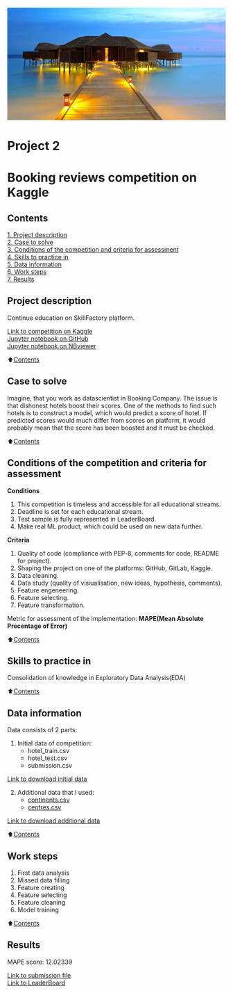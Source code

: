 ![Booking!](Data/slide2.jpg "Booking")
#  Project 2
#  Booking reviews competition on Kaggle

## Contents 
[1. Project description](README.md#Project-description)  
[2. Case to solve](README.md#Case-to-solve)  
[3. Conditions of the competition and criteria for assessment](README.md#Conditions-of-the-competition-and-criteria-for-assessment)    
[4. Skills to practice in](README.md#Skills-to-practice-in)      
[5. Data information](README.md#Data-information)     
[6. Work steps](README.md#Work-steps)   
[7. Results](README.md#Results)     


## Project description

Continue education on SkillFactory platform.

[Link to competition on Kaggle](https://www.kaggle.com/competitions/sf-booking/overview)<br>
[Jupyter notebook on GitHub](https://github.com/DSminer/SFDS_hometasks/tree/main/Project_1/Project%201.ipynb)<br>
[Jupyter notebook on NBviewer](https://github.com/DSminer/SFDS_hometasks/tree/main/Project_1/Project%201.ipynb)<br>             

:arrow_up:[Contents](README.md#Contents)


## Case to solve

Imagine, that you work as datascientist in Booking Company. 
The issue is that dishonest hotels boost their scores.
One of the methods to find such hotels is to construct a model, which would predict a score of hotel.
If predicted scores would much differ from scores on platform, it would probably mean that the score has been boosted and it must be checked.

:arrow_up:[Contents](README.md#Contents)


##  Conditions of the competition and criteria for assessment
**Conditions**
1. This competition is timeless and accessible for all educational streams.
2. Deadline is set for each educational stream.
3. Test sample is fully represented in LeaderBoard.
4. Make real ML product, which could be used on new data further.

**Criteria**
1. Quality of code (compliance with PEP-8, comments for code, README for project). 
2. Shaping the project on one of the platforms: GitHub, GitLab, Kaggle.
3. Data cleaning.
4. Data study (quality of visiualisation, new ideas, hypothesis, comments).
5. Feature engeneering.
6. Feature selecting.
7. Feature transformation.

Metric for assessment of the implementation: **MAPE(Mean Absolute Precentage of Error)**

:arrow_up:[Contents](README.md#Contents)


## Skills to practice in

Consolidation of knowledge in Exploratory Data Analysis(EDA)

:arrow_up:[Contents](README.md#Contents)


## Data information

Data consists of 2 parts:
1. Initial data of competition:
    * hotel_train.csv 
    * hotel_test.csv
    * submission.csv
 
[Link to download initial data](https://www.kaggle.com/competitions/sf-booking/data)

2. Additional data that I used:
    * [continents.csv](Data/continents.csv)       
    * [centres.csv](Data/centres.csv)  

[Link to download additional data](https://drive.google.com/drive/folders/1AQR01TI1AFGeTmEQJGrouqJ9XuU0j8C2?usp=sharing)

:arrow_up:[Contents](README.md#Contents)


## Work steps

1. First data analysis
2. Missed data filling
3. Feature creating
4. Feature selecting
5. Feature cleaning
6. Model training

:arrow_up:[Contents](README.md#Contents)


## Results

MAPE score:  12.02339

[Link to submission file](https://github.com/DSminer/SFDS_hometasks/blob/main/Project_2/submission.csv)           
[Link to LeaderBoard](https://www.kaggle.com/competitions/sf-booking/leaderboard)        
